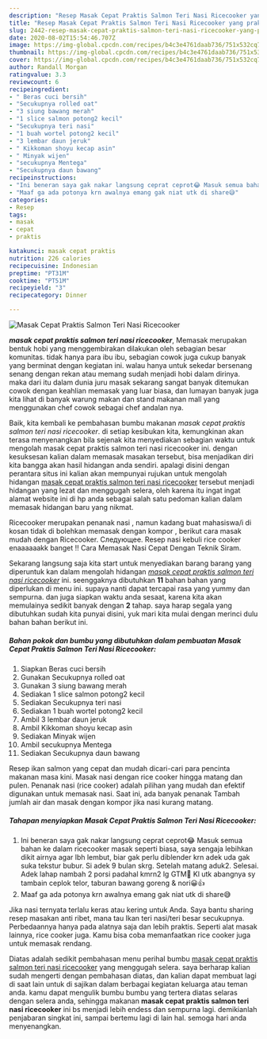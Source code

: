 ```yaml
---
description: "Resep Masak Cepat Praktis Salmon Teri Nasi Ricecooker yang praktis"
title: "Resep Masak Cepat Praktis Salmon Teri Nasi Ricecooker yang praktis"
slug: 2442-resep-masak-cepat-praktis-salmon-teri-nasi-ricecooker-yang-praktis
date: 2020-08-02T15:54:46.707Z
image: https://img-global.cpcdn.com/recipes/b4c3e4761daab736/751x532cq70/masak-cepat-praktis-salmon-teri-nasi-ricecooker-foto-resep-utama.jpg
thumbnail: https://img-global.cpcdn.com/recipes/b4c3e4761daab736/751x532cq70/masak-cepat-praktis-salmon-teri-nasi-ricecooker-foto-resep-utama.jpg
cover: https://img-global.cpcdn.com/recipes/b4c3e4761daab736/751x532cq70/masak-cepat-praktis-salmon-teri-nasi-ricecooker-foto-resep-utama.jpg
author: Randall Morgan
ratingvalue: 3.3
reviewcount: 6
recipeingredient:
- " Beras cuci bersih"
- "Secukupnya rolled oat"
- "3 siung bawang merah"
- "1 slice salmon potong2 kecil"
- "Secukupnya teri nasi"
- "1 buah wortel potong2 kecil"
- "3 lembar daun jeruk"
- " Kikkoman shoyu kecap asin"
- " Minyak wijen"
- "secukupnya Mentega"
- "Secukupnya daun bawang"
recipeinstructions:
- "Ini beneran saya gak nakar langsung ceprat ceprot😂 Masuk semua bahan ke dalam ricecooker masak seperti biasa, saya sengaja lebihkan dikit airnya agar lbh lembut, biar gak perlu diblender krn adek uda gak suka tekstur bubur. Si adek 9 bulan skrg. Setelah matang aduk2. Selesai. Adek lahap nambah 2 porsi padahal kmrn2 lg GTM🥺 Kl utk abangnya sy tambain ceplok telor, taburan bawang goreng &amp; nori😀👍"
- "Maaf ga ada potonya krn awalnya emang gak niat utk di share😅"
categories:
- Resep
tags:
- masak
- cepat
- praktis

katakunci: masak cepat praktis 
nutrition: 226 calories
recipecuisine: Indonesian
preptime: "PT31M"
cooktime: "PT51M"
recipeyield: "3"
recipecategory: Dinner

---
```



![Masak Cepat Praktis Salmon Teri Nasi Ricecooker](https://img-global.cpcdn.com/recipes/b4c3e4761daab736/751x532cq70/masak-cepat-praktis-salmon-teri-nasi-ricecooker-foto-resep-utama.jpg)

<b><i>masak cepat praktis salmon teri nasi ricecooker</i></b>, Memasak merupakan bentuk hobi yang menggembirakan dilakukan oleh sebagian besar komunitas. tidak hanya para ibu ibu, sebagian cowok juga cukup banyak yang berminat dengan kegiatan ini. walau hanya untuk sekedar bersenang senang dengan rekan atau memang sudah menjadi hobi dalam dirinya. maka dari itu dalam dunia juru masak sekarang sangat banyak ditemukan cowok dengan keahlian memasak yang luar biasa, dan lumayan banyak juga kita lihat di banyak warung makan dan stand makanan mall yang menggunakan chef cowok sebagai chef andalan nya.

Baik, kita kembali ke pembahasan bumbu makanan <i>masak cepat praktis salmon teri nasi ricecooker</i>. di setiap kesibukan kita, kemungkinan akan terasa menyenangkan bila sejenak kita menyediakan sebagian waktu untuk mengolah masak cepat praktis salmon teri nasi ricecooker ini. dengan kesuksesan kalian dalam memasak masakan tersebut, bisa menjadikan diri kita bangga akan hasil hidangan anda sendiri. apalagi disini dengan perantara situs ini kalian akan mempunyai rujukan untuk mengolah hidangan <u>masak cepat praktis salmon teri nasi ricecooker</u> tersebut menjadi hidangan yang lezat dan menggugah selera, oleh karena itu ingat ingat alamat website ini di hp anda sebagai salah satu pedoman kalian dalam memasak hidangan baru yang nikmat.

Ricecooker merupakan penanak nasi , namun kadang buat mahasiswa/i di kosan tidak di bolehkan memasak dengan kompor , berikut cara masak mudah dengan Ricecooker. Следующее. Resep nasi kebuli rice cooker enaaaaaakk banget !! Cara Memasak Nasi Cepat Dengan Teknik Siram.


Sekarang langsung saja kita start untuk menyediakan barang barang yang diperuntuk kan dalam mengolah hidangan <u><i>masak cepat praktis salmon teri nasi ricecooker</i></u> ini. seenggaknya dibutuhkan <b>11</b> bahan bahan yang diperlukan di menu ini. supaya nanti dapat tercapai rasa yang yummy dan sempurna. dan juga siapkan waktu anda sesaat, karena kita akan memulainya sedikit banyak dengan <b>2</b> tahap. saya harap segala yang dibutuhkan sudah kita punyai disini, yuk mari kita mulai dengan merinci dulu bahan bahan berikut ini.

<!--inarticleads1-->

##### Bahan pokok dan bumbu yang dibutuhkan dalam pembuatan Masak Cepat Praktis Salmon Teri Nasi Ricecooker:

1. Siapkan  Beras cuci bersih
1. Gunakan Secukupnya rolled oat
1. Gunakan 3 siung bawang merah
1. Sediakan 1 slice salmon potong2 kecil
1. Sediakan Secukupnya teri nasi
1. Sediakan 1 buah wortel potong2 kecil
1. Ambil 3 lembar daun jeruk
1. Ambil  Kikkoman shoyu kecap asin
1. Sediakan  Minyak wijen
1. Ambil secukupnya Mentega
1. Sediakan Secukupnya daun bawang


Resep ikan salmon yang cepat dan mudah dicari-cari para pencinta makanan masa kini. Masak nasi dengan rice cooker hingga matang dan pulen. Penanak nasi (rice cooker) adalah pilihan yang mudah dan efektif digunakan untuk memasak nasi. Saat ini, ada banyak penanak Tambah jumlah air dan masak dengan kompor jika nasi kurang matang. 

<!--inarticleads2-->

##### Tahapan menyiapkan Masak Cepat Praktis Salmon Teri Nasi Ricecooker:

1. Ini beneran saya gak nakar langsung ceprat ceprot😂 Masuk semua bahan ke dalam ricecooker masak seperti biasa, saya sengaja lebihkan dikit airnya agar lbh lembut, biar gak perlu diblender krn adek uda gak suka tekstur bubur. Si adek 9 bulan skrg. Setelah matang aduk2. Selesai. Adek lahap nambah 2 porsi padahal kmrn2 lg GTM🥺 Kl utk abangnya sy tambain ceplok telor, taburan bawang goreng &amp; nori😀👍
1. Maaf ga ada potonya krn awalnya emang gak niat utk di share😅


Jika nasi ternyata terlalu keras atau kering untuk Anda. Saya bantu sharing resep masakan anti ribet, mana tau Ikan teri nasi/teri besar secukupnya. Perbedaannya hanya pada alatnya saja dan lebih praktis. Seperti alat masak lainnya, rice cooker juga. Kamu bisa coba memanfaatkan rice cooker juga untuk memasak rendang. 

Diatas adalah sedikit pembahasan menu perihal bumbu <u>masak cepat praktis salmon teri nasi ricecooker</u> yang menggugah selera. saya berharap kalian sudah mengerti dengan pembahasan diatas, dan kalian dapat membuat lagi di saat lain untuk di sajikan dalam berbagai kegiatan keluarga atau teman anda. kamu dapat mengulik bumbu bumbu yang tertera diatas selaras dengan selera anda, sehingga makanan <b>masak cepat praktis salmon teri nasi ricecooker</b> ini bs menjadi lebih endess dan sempurna lagi. demikianlah penjabaran singkat ini, sampai bertemu lagi di lain hal. semoga hari anda menyenangkan.
